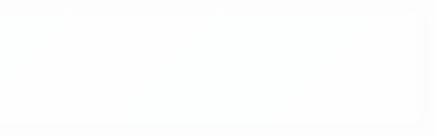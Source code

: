 <!DOCTYPE html>
<html lang="en">
<head>
  <meta charset="UTF-8">
  <title>Hello Animation</title>
  <style>
    body {
      font-family: 'Arial', sans-serif;
      display: flex;
      justify-content: center;
      align-items: center;
      height: 100vh;
      margin: 0;
    }

    .container {
      display: flex;
      justify-content: center;
      align-items: center;
      height: 100%;
    }

    .box {
      width: 900px;
      height: 200px;
      background-image: linear-gradient(
        -45deg,
        #90ee90 25%, /* Light green */
        #add8e6 25%, /* Light blue */
        #add8e6 50%, /* Light blue */
        #90ee90 50%, /* Light green */
        #90ee90 75%, /* Light green */
        #add8e6 75%, /* Light blue */
        #add8e6 100% /* Light blue */
      );
      color: #eee; /* Lighter text color for contrast */
      font-size: 60px;
      border-radius: 20px;
      overflow: hidden;
      box-shadow: 0px 4px 10px rgba(0, 0, 0, 0.2);
      display: flex;
      justify-content: center;
      align-items: center;
      transition: transform 0.7s ease-in-out, opacity 0.7s ease-in-out; /* Adjusted transition timing */
      text-shadow: 2px 2px 4px rgba(0, 0, 0, 0.3);
      font-family: 'Tenorite', sans-serif;
      mix-blend-mode: overlay; /* Blending mode */
    }

    .text {
      opacity: 1;
      transform: scale(1);
      transition: transform 0.7s ease-in-out, opacity 0.7s ease-in-out; /* Adjusted transition timing */
      text-align: center;
    }

    .text.hidden {
      opacity: 0;
      transform: scale(0);
    }
  </style>
  <!-- Link to Tenorite font -->
  <link href="https://fonts.googleapis.com/css2?family=Tenorite&display=swap" rel="stylesheet">
</head>
<body>
  <div class="container">
    <div class="box">
      <div class="text" id="hello" lang="en"></div>
    </div>
  </div>

  <script>
    const greetings = [
      { text: 'Hello', lang: 'en' },
      { text: 'Bonjour', lang: 'fr' },
      { text: 'Hola', lang: 'es' },
      { text: 'Ciao', lang: 'it' },
      { text: 'Konnichiwa', lang: 'ja' },
      { text: 'नमस्ते', lang: 'hi' }, // "Namaste" in Hindi
      { text: 'Hallo', lang: 'de' },
      { text: 'Olá', lang: 'pt' },
      { text: 'سلام', lang: 'ur' },
      { text: 'Merhaba', lang: 'tr' }
    ];

    const textElement = document.getElementById('hello');
    let index = 0;

    function displayNextGreeting() {
      const { text, lang } = greetings[index];
      textElement.classList.add('hidden');
      setTimeout(() => {
        textElement.textContent = text;
        textElement.lang = lang;
        textElement.classList.remove('hidden');
        index++;
        if (index === greetings.length) {
          clearInterval(interval);
        }
      }, index === 0 ? 0 : 1000); // Initial display immediately, then change every 1 second
    }

    const interval = setInterval(displayNextGreeting, 1000); // Changing interval set to 1 second
  </script>
</body>
</html>
